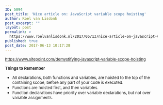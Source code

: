 ```yaml
---
ID: 5094
post_title: 'Nice article on: JavaScript variable scope hoisting'
author: Roel van Lisdonk
post_excerpt: ""
layout: post
permalink: >
  https://www.roelvanlisdonk.nl/2017/06/13/nice-article-on-javascript-variable-scope-hoisting/
published: true
post_date: 2017-06-13 10:17:28
---
```

<p><a href="https://www.sitepoint.com/demystifying-javascript-variable-scope-hoisting"><font size="2">https://www.sitepoint.com/demystifying-javascript-variable-scope-hoisting</font></a></p>    <p><font size="2"></font></p>  <p><font size="2"><strong>Things to Remember</strong></font></p>  <ul>   <li><font size="2">All declarations, both functions and variables, are hoisted to the top of the containing scope, before any part of your code is executed.</font></li>    <li><font size="2">Functions are hoisted first, and then variables.</font></li>    <li><font size="2">Function declarations have priority over variable declarations, but not over variable assignments.</font></li> </ul>  <p><font size="2"></font></p>  <p><font size="2"></font></p>  <p><font size="2"></font></p>  <p><font size="2"></font></p>  <p><font size="2"></font></p>